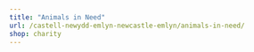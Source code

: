 ```yaml
---
title: "Animals in Need"
url: /castell-newydd-emlyn-newcastle-emlyn/animals-in-need/
shop: charity
---
```

